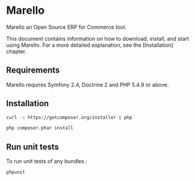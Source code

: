 Marello
========================

Marello an Open Source ERP for Commerce tool.

This document contains information on how to download, install, and start
using Marello. For a more detailed explanation, see the [Installation]
chapter.

Requirements
------------

Marello requires Symfony 2.4, Doctrine 2 and PHP 5.4.9 or above.

Installation
------------

```bash
curl -s https://getcomposer.org/installer | php

php composer.phar install
```

Run unit tests
--------------

To run unit tests of any bundles :

```bash
phpunit
```
